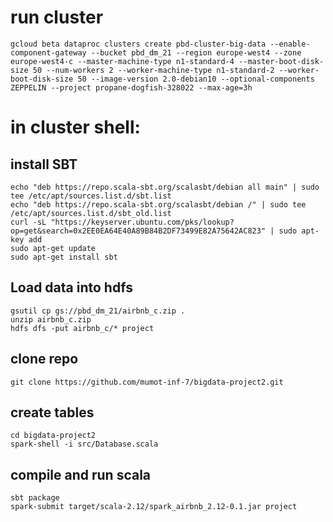 # run cluster
```shell
gcloud beta dataproc clusters create pbd-cluster-big-data --enable-component-gateway --bucket pbd_dm_21 --region europe-west4 --zone europe-west4-c --master-machine-type n1-standard-4 --master-boot-disk-size 50 --num-workers 2 --worker-machine-type n1-standard-2 --worker-boot-disk-size 50 --image-version 2.0-debian10 --optional-components ZEPPELIN --project propane-dogfish-328022 --max-age=3h
```
# in cluster shell:

## install SBT
```shell
echo "deb https://repo.scala-sbt.org/scalasbt/debian all main" | sudo tee /etc/apt/sources.list.d/sbt.list
echo "deb https://repo.scala-sbt.org/scalasbt/debian /" | sudo tee /etc/apt/sources.list.d/sbt_old.list
curl -sL "https://keyserver.ubuntu.com/pks/lookup?op=get&search=0x2EE0EA64E40A89B84B2DF73499E82A75642AC823" | sudo apt-key add
sudo apt-get update
sudo apt-get install sbt
```



## Load data into hdfs
```shell
gsutil cp gs://pbd_dm_21/airbnb_c.zip .
unzip airbnb_c.zip
hdfs dfs -put airbnb_c/* project
```

## clone repo
```shell
git clone https://github.com/mumot-inf-7/bigdata-project2.git
```

## create tables
```shell
cd bigdata-project2
spark-shell -i src/Database.scala
```

## compile and run scala
```shell
sbt package 
spark-submit target/scala-2.12/spark_airbnb_2.12-0.1.jar project
```
